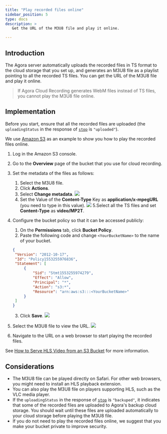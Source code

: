 ```yaml
---
title: "Play recorded files online"
sidebar_position: 5
type: docs
description: >
   Get the URL of the M3U8 file and play it online.

---
```


## Introduction

The Agora server automatically uploads the recorded files in TS format to the cloud storage that you set up, and generates an M3U8 file as a playlist pointing to all the recorded TS files. You can get the URL of the M3U8 file and play it online.

>If Agora Cloud Recording generates WebM files instead of TS files, you cannot play the M3U8 file online.

## Implementation

Before you start, ensure that all the recorded files are uploaded (the `uploadingStatus` in the response of [`stop`](../reference/rest-api/stop) is `"uploaded"`).

We use [Amazon S3](https://aws.amazon.com/s3/) as an example to show you how to play the recorded files online.

1. Log in the Amazon S3 console.
2. Go to the **Overview** page of the bucket that you use for cloud recording. 
3. Set the metadata of the files as follows:
   1. Select the M3U8 file.
   2. Click **Actions**.
   3. Select **Change metadata**.
![](https://web-cdn.agora.io/docs-files/1556174648050)
   4. Set the Value of the **Content-Type** Key as **application/x-mpegURL** (you need to type in this value).
![](https://web-cdn.agora.io/docs-files/1556174883364)
  5.Select all the TS files and set **Content-Type** as **video/MP2T**.

4. Configure the bucket policy so that it can be accessed publicly:
    1. On the **Permissions** tab, click **Bucket Policy**.
    2. Paste the following code and change `<YourBucketName>` to the name of your bucket.
   ```json
   {
    "Version": "2012-10-17",
    "Id": "Policy1553255976836",
    "Statement": [
        {
            "Sid": "Stmt1553255974279",
            "Effect": "Allow",
            "Principal": "*",
            "Action": "s3:*",
            "Resource": "arn:aws:s3:::<YourBucketName>"
        }
    ]
   }
   ```
	3. Click **Save**.
	 ![](https://web-cdn.agora.io/docs-files/1556173842532)
5. Select the M3U8 file to view the URL.
![](https://web-cdn.agora.io/docs-files/1556174270602)

6. Navigate to the URL on a web browser to start playing the recorded files.

See [How to Serve HLS Video from an S3 Bucket](http://hlsbook.net/how-to-serve-hls-video-from-an-s3-bucket/) for more information.

## Considerations

- The M3U8 file can be played directly on Safari. For other web browsers, you might need to install an HLS playback extension.
- You can also play the M3U8 file on players supporting HLS, such as the VLC media player.
- If the `uploadingStatus` in the response of [`stop`](../reference/rest-api/stop) is `"backuped"`, it indicates that some of the recorded files are uploaded to Agora's backup cloud storage. You should wait until these files are uploaded automatically to your cloud storage before playing the M3U8 file.
- If you do not need to play the recorded files online, we suggest that you make your bucket private to improve security.